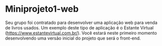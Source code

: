# Miniprojeto1-web
Seu grupo foi contratado para desenvolver uma aplicação web para venda de livros usados. Um exemplo deste tipo de aplicação é o Estante Virtual (https://www.estantevirtual.com.br/). Você estará neste primeiro momento desenvolvendo uma versão inicial do projeto que será o front-end.
